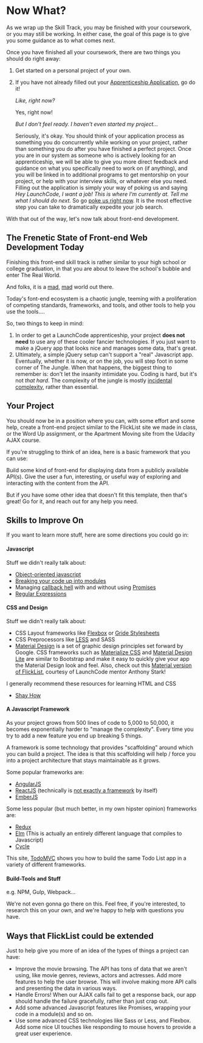 
# Now What?

As we wrap up the Skill Track, you may be finished with your coursework, or you may still be working. In either case, the goal of this page is to give you some guidance as to what comes next.

Once you have finished all your coursework, there are two things you should do right away:

1. Get started on a personal project of your own.

2. If you have not already filled out your [Apprenticeship Application][application], go do it!

    *Like, right now?*

    Yes, right now!

    *But I don't feel ready. I haven't even started my project...*

    Seriously, it's okay. You should think of your application process as something you do concurrently while working on your project, rather than something you do after you have finished a perfect project. Once you are in our system as someone who is actively looking for an apprenticeship, we will be able to give you more direct feedback and guidance on what you specifically need to work on (if anything), and you will be linked in to additional programs to get mentorship on your project, or help with your interview skills, or whatever else you need. Filling out the application is simply your way of poking us and saying *Hey LaunchCode, I want a job! This is where I'm currently at. Tell me what I should do next.* So go [poke us right now][application]. It is the most effective step you can take to dramatically expedite your job search.

[application]: https://www.launchcode.org/candidates/applications/new

With that out of the way, let's now talk about front-end development.

## The Frenetic State of Front-end Web Development Today

Finishing this front-end skill track is rather similar to your high school or college graduation, in that you are about to leave the school's bubble and enter The Real World.

And folks, it is a [mad][js-2016-sarcastic], [mad][js-2016-survey] world out there.

Today's font-end ecosystem is a chaotic jungle, teeming with a proliferation of competing standards, frameworks, and tools, and other tools to help you use the tools....

So, two things to keep in mind:

1. In order to get a LaunchCode apprenticeship, your project **does not need** to use any of these cooler fancier technologies. If you just want to make a jQuery app that looks nice and manages some data, that's great.
2. Ultimately, a simple jQuery setup can't support a "real" Javascript app. Eventually, whether it is now, or on the job, you will step foot in some corner of The Jungle. When that happens, the biggest thing to remember is: don't let the insanity intimidate you. Coding is hard, but it's not *that hard*. The complexity of the jungle is mostly [incidental complexity][incidental-complexity], rather than essential.

[js-2016-sarcastic]: https://hackernoon.com/how-it-feels-to-learn-javascript-in-2016-d3a717dd577f#.rob2x09wl
[js-2016-survey]: http://stateofjs.com/
[incidental-complexity]: https://vibratingmelon.com/tag/incidental-complexity/


## Your Project

You should now be in a position where you can, with some effort and some help, create a front-end project similar to the FlickList site we made in class, or the Word Up assignment, or the Apartment Moving site from the Udacity AJAX course.

If you're struggling to think of an idea, here is a basic framework that you can use:

Build some kind of front-end for displaying data from a publicly available API(s). Give the user a fun, interesting, or useful way of exploring and interacting with the content from the API.

But if you have some other idea that doesn't fit this template, then that's great! Go for it, and reach out for any help you need.

## Skills to Improve On

If you want to learn more stuff, here are some directions you could go in:

#### Javascript

Stuff we didn't really talk about:
* [Object-oriented javascript](http://eloquentjavascript.net/06_object.html)
* [Breaking your code up into modules](http://eloquentjavascript.net/10_modules.html)
* Managing [callback hell](http://callbackhell.com) with and without using [Promises](http://blog.parse.com/learn/engineering/whats-so-great-about-javascript-promises/)
* [Regular Expressions](http://eloquentjavascript.net/09_regexp.html)

#### CSS and Design

Stuff we didn't really talk about:
* CSS Layout frameworks like <a href="http://flexbox.io" target="_blank">Flexbox</a> or <a href="https://gridstylesheets.org" target="_blank">Gride Stylesheets</a>
* CSS Preprocessors like <a href="http://lesscss.org">LESS</a> and <a>SASS</a>
* [Material Design][material-design] is a set of graphic design principles set forward by Google. CSS frameworks such as [Materialize CSS][materialize] and [Material Design Lite][mdl] are similar to Bootstrap and make it easy to quickly give your app the Material Design look and feel. Also, check out this [Material version of FlickList][material-flicklist], courtesy of LaunchCode mentor Anthony Stark!

I generally recommend these resources for learning HTML and CSS
* <a href="http://learn.shayhowe.com/html-css/" target="_blank">Shay How</a>


[material-design]: https://material.google.com
[materialize]: http://materializecss.com
[mdl]: https://getmdl.io
[material-flicklist]: http://anthonystark.com/flicklist/

#### A Javascript Framework

As your project grows from 500 lines of code to 5,000 to 50,000, it becomes exponentially harder to "manage the complexity". Every time you try to add a new feature you end up breaking 5 things.

A framework is some technology that provides "scaffolding" around which you can build a project. The idea is that this scaffolding will help / force you into a project architecture that stays maintainable as it grows.

Some popular frameworks are:
* <a href="https://angularjs.org" target="_blank">AngularJS</a>
* <a href="https://facebook.github.io/react/" target="_blank">ReactJS</a> (technically is <a href="http://blog.andrewray.me/reactjs-for-stupid-people/" target="_blank">not exactly a framework</a> by itself)
* <a href="http://emberjs.com" target="_blank">EmberJS</a>

Some less popular (but much better, in my own hipster opinion) frameworks are:
* [Redux](http://redux.js.org)
* [Elm](https://elm-lang.org) (This is actually an entirely different language that compiles to Javascript)
* [Cycle](https://cycle.js.org)

This site, <a href="http://todomvc.com" target="_blank">TodoMVC</a> shows you how to build the same Todo List app in a variety of different frameworks.

#### Build-Tools and Stuff

e.g. NPM, Gulp, Webpack...

We're not even gonna go there on this. Feel free, if you're interested, to research this on your own, and we're happy to help with questions you have.

## Ways that FlickList could be extended

Just to help give you more of an idea of the types of things a project can have:

* Improve the movie browsing. The API has tons of data that we aren't using, like movie genres, reviews, actors and actresses. Add more features to help the user browse. This will involve making more API calls and presenting the data in various ways.
* Handle Errors! When our AJAX calls fail to get a response back, our app should handle the failure gracefully, rather than just crap out.
* Add some advanced Javascript features like Promises, wrapping your code in a module(s) and so on.
* Use some advanced CSS technologies like Sass or Less, and Flexbox. Add some nice UI touches like responding to mouse hovers to provide a great user experience.
